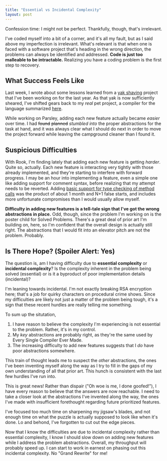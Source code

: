 ```yaml
---
title: "Essential vs Incidental Complexity"
layout: post
---
```



Confession time: I might not be perfect.  Thankfully, though, that's irrelevant.

I've coded myself into a bit of a corner, and it's all my fault, but as I said above my imperfection is irrelevant.  What's relevant is that when one is faced with a software project that's heading in the wrong direction, the problems can always be identified and addressed.  **Code is just too malleable to be intractable.**  Realizing you have a coding problem is the first step to recovery.

## What Success Feels Like

Last week, I wrote about some lessons learned from a <a href="http://patrick.lioi.net/2012/07/07/meta-yak-shaving/">yak shaving</a> project that I've been working on for the last year.  As that yak is now sufficiently sheared, I've shifted gears back to my *real* pet project, a compiler for the language summarized <a href="http://patrick.lioi.net/2012/05/25/building-a-language/">here</a>.

While working on Parsley, adding each new feature actually became *easier* over time.  I had <del>found</del> <del>planned</del> *stumbled into* the proper abstractions for the task at hand, and it was always clear what I should do next in order to move the project forward while leaving the campground cleaner than I found it.  

## Suspicious Difficulties

With Rook, I'm finding lately that adding each new feature is getting *harder*.  Quite so, actually.  Each new feature is interacting very tightly with those already implemented, and they're starting to interfere with forward progress.  I may be an hour into implementing a feature, even a simple one like adding support for comment syntax, before realizing that my attempt needs to be reverted.  Adding <a href="https://github.com/plioi/rook/commit/3a5ff34c9a8423c21608f3c876d4212eb0f9cddf">basic support for type checking of method calls</a> was the product of about 1 month and N+1 false starts, and includes more unfortunate compromises than I would usually allow myself.

**Difficulty in adding new features is a tell-tale sign that I've got the wrong abstractions in place.**  Odd, though, since the problem I'm working on is the poster child for Solved Problems.  There's a great deal of prior art I'm building on, here, so I'm confident that the overall design is actually still right.  The abstractions that I would fit into an elevator pitch are not the problem.  Probably.

## Is There Hope? (Spoiler Alert: Yes)

The question is, am I having difficulty due to **essential complexity** or **incidental complexity**?  Is the complexity inherent in the problem being solved (essential) or is it a byproduct of poor implementation details (incidental)?

I'm leaning towards incidental.  I'm not exactly breaking RSA encryption here; that's a job for quirky characters on procedural crime shows.  Since my difficulties are likely not just a matter of the problem being tough, it's a sign that these recent hurdles are really telling me something.

To sum up the situtation,

1. I have reason to believe the complexity I'm experiencing is not essential to the problem.  Rather, it's in my control.
2. My *key* abstractions are probably right, as they're the same used by Every Single Compiler Ever Made.
3. The increasing difficulty to add new features suggests that I *do* have poor abstractions somewhere.


This train of thought leads me to suspect the *other* abstractions, the ones I've been inventing myself along the way as I try to fill in the gaps of my own understanding of all that prior art.  This hunch is consistent with the last few hurdles I've run into.

This is great news!  Rather than dispair ("Oh woe is me, I done goofed!"), I have every reason to believe that the answers are now reachable.  I need to take a closer look at the abstractions I've invented along the way, the ones I've made with insufficient forethought regarding future prioritized features.  

I've focused too much time on sharpening my jigsaw's blades, and not enough time on what the puzzle is actually supposed to look like when it's done.  Lo and behond, I've forgotten to cut out the edge pieces.

Now that I know the difficulties are due to incidental complexity rather than essential complexity, I know I should slow down on adding new features while I address the problem abstractions.  Overall, my throughput will probably speed up.  I can start to work in earnest on phasing out this incidental complexity.  No "Grand Rewrite" for me!
